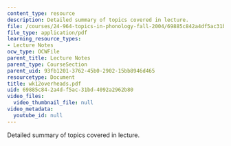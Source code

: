 ```yaml
---
content_type: resource
description: Detailed summary of topics covered in lecture.
file: /courses/24-964-topics-in-phonology-fall-2004/69885c842a4df5ac31bd4092a2962b80_wk12overheads.pdf
file_type: application/pdf
learning_resource_types:
- Lecture Notes
ocw_type: OCWFile
parent_title: Lecture Notes
parent_type: CourseSection
parent_uid: 93fb1201-3762-45b0-2902-15bb8946d465
resourcetype: Document
title: wk12overheads.pdf
uid: 69885c84-2a4d-f5ac-31bd-4092a2962b80
video_files:
  video_thumbnail_file: null
video_metadata:
  youtube_id: null
---
```

Detailed summary of topics covered in lecture.

